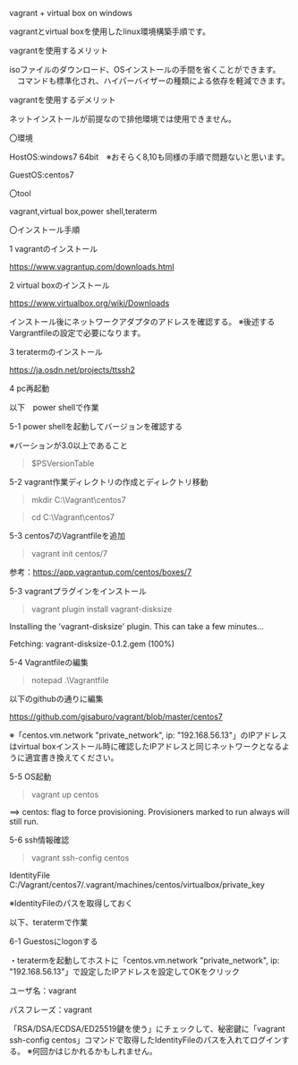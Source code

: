 vagrant + virtual box on windows

vagrantとvirtual boxを使用したlinux環境構築手順です。


vagrantを使用するメリット


  isoファイルのダウンロード、OSインストールの手間を省くことができます。
　コマンドも標準化され、ハイパーバイザーの種類による依存を軽減できます。


vagrantを使用するデメリット


  ネットインストールが前提なので排他環境では使用できません。

〇環境


HostOS:windows7 64bit　※おそらく8,10も同様の手順で問題ないと思います。


GuestOS:centos7

〇tool


vagrant,virtual box,power shell,teraterm


〇インストール手順


1 vagrantのインストール


https://www.vagrantup.com/downloads.html

2 virtual boxのインストール


https://www.virtualbox.org/wiki/Downloads

インストール後にネットワークアダプタのアドレスを確認する。
※後述するVargrantfileの設定で必要になります。

3 teratermのインストール


https://ja.osdn.net/projects/ttssh2

4 pc再起動

以下　power shellで作業


5-1 power shellを起動してバージョンを確認する


※バーションが3.0以上であること


>$PSVersionTable


5-2 vagrant作業ディレクトリの作成とディレクトリ移動


>mkdir C:\Vagrant\centos7


>cd C:\Vagrant\centos7

5-3 centos7のVagrantfileを追加


>vagrant init centos/7


参考：https://app.vagrantup.com/centos/boxes/7


5-3 vagrantプラグインをインストール


>vagrant plugin install vagrant-disksize


Installing the 'vagrant-disksize' plugin. This can take a few minutes...


Fetching: vagrant-disksize-0.1.2.gem (100%)


5-4 Vagrantfileの編集


>notepad .\Vagrantfile


以下のgithubの通りに編集


https://github.com/gisaburo/vagrant/blob/master/centos7


※「centos.vm.network "private_network", ip: "192.168.56.13"」のIPアドレスはvirtual boxインストール時に確認したIPアドレスと同じネットワークとなるように適宜書き換えてください。


5-5 OS起動


>vagrant up centos


==> centos: flag to force provisioning. Provisioners marked to run always will still run.


5-6 ssh情報確認


>vagrant ssh-config centos


IdentityFile C:/Vagrant/centos7/.vagrant/machines/centos/virtualbox/private_key


※IdentityFileのパスを取得しておく


以下、teratermで作業


6-1 Guestosにlogonする


・teratermを起動してホストに「centos.vm.network "private_network", ip: "192.168.56.13"」で設定したIPアドレスを設定してOKをクリック


ユーザ名：vagrant


パスフレーズ：vagrant


「RSA/DSA/ECDSA/ED25519鍵を使う」にチェックして、秘密鍵に「vagrant ssh-config centos」コマンドで取得したIdentityFileのパスを入れてログインする。
※何回かはじかれるかもしれません。
